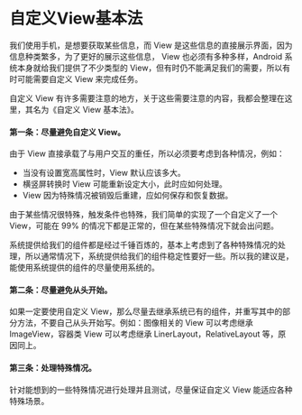 # 自定义View基本法

我们使用手机，是想要获取某些信息，而 View 是这些信息的直接展示界面，因为信息种类繁多，为了更好的展示这些信息， View 也必须有多种多样，Android 系统本身就给我们提供了不少类型的 View，但有时仍不能满足我们的需要，所以有时可能需要自定义 View 来完成任务。

自定义 View 有许多需要注意的地方，关于这些需要注意的内容，我都会整理在这里，其名为《自定义 View 基本法》。

#### 第一条：尽量避免自定义 View。

由于 View 直接承载了与用户交互的重任，所以必须要考虑到各种情况，例如：

* 当没有设置宽高属性时，View 默认应该多大。
* 横竖屏转换时 View 可能重新设定大小，此时应如何处理。
* View 因为特殊情况被销毁后重建，应如何保存和恢复数据。

由于某些情况很特殊，触发条件也特殊，我们简单的实现了一个自定义了一个 View，可能在 99% 的情况下都是正常的，但在某些特殊情况下就会出问题。

系统提供给我们的组件都是经过千锤百炼的，基本上考虑到了各种特殊情况的处理，所以通常情况下，系统提供给我们的组件稳定性要好一些。所以我的建议是，能使用系统提供的组件的尽量使用系统的。

#### 第二条：尽量避免从头开始。

如果一定要使用自定义 View，那么尽量去继承系统已有的组件，并重写其中的部分方法，不要自己从头开始写。例如：图像相关的 View 可以考虑继承 ImageView，容器类 View 可以考虑继承 LinerLayout，RelativeLayout 等，原因同上。

#### 第三条：处理特殊情况。

针对能想到的一些特殊情况进行处理并且测试，尽量保证自定义 View 能适应各种特殊场景。